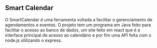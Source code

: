 ## Smart Calendar

O SmartCalendar é uma ferramenta voltada a facilitar o gerenciamento de agendamentos e eventos.
O projeto tem um programa em Java feito para facilitar o acesso ao banco de dados, um site feito em react
que é a interface principal de acesso ao calendário e por fim uma API feita com o node.js utilizando o express.

<!--

**Here are some ideas to get you started:**

🙋‍♀️ A short introduction - what is your organization all about?
🌈 Contribution guidelines - how can the community get involved?
👩‍💻 Useful resources - where can the community find your docs? Is there anything else the community should know?
🍿 Fun facts - what does your team eat for breakfast?
🧙 Remember, you can do mighty things with the power of [Markdown](https://docs.github.com/github/writing-on-github/getting-started-with-writing-and-formatting-on-github/basic-writing-and-formatting-syntax)
-->
